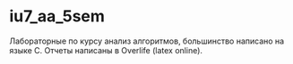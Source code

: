 # iu7_aa_5sem
Лабораторные по курсу анализ алгоритмов, большинство написано на языке C. Отчеты написаны в Overlife (latex online). 
